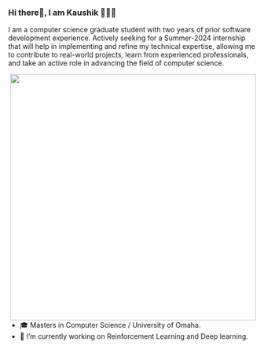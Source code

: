 ### Hi there👋, I am Kaushik 🧑🏽‍💻 

<!--![Header](./github-header-image.png) -->



I am a computer science graduate student with two years of prior software development experience. Actively seeking for a Summer-2024 internship that will help in implementing and refine my technical expertise, allowing me to contribute to real-world projects, learn from experienced professionals, and take an active role in advancing the field of computer science.

<img align="right" src="https://user-images.githubusercontent.com/74038190/219923809-b86dc415-a0c2-4a38-bc88-ad6cf06395a8.gif" width="500">

- 🎓 Masters in Computer Science / University of Omaha. 
- 🔭 I’m currently working on Reinforcement Learning and Deep learning.

